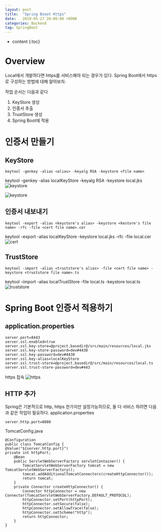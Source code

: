 ```yaml
---
layout: post
title:  "Spring Booot Https"
date:   2019-05-27 20:00:00 +0900
categories: Backend
tag: SpringBoot
---
```


* content
{:toc}


# Overview
Local에서 개발하다면 https를 서비스해야 되는 경우가 있다. Spring Boot에서 https로 구성하는 방법에 대해 알아보자.

작업 순서는 다음과 같다
1. KeyStore 생성
1. 인중서 추출
1. TrustStore 생성
1. Spring Boot에 적용

# 인증서 만들기
## KeyStore
```
keytool -genkey -alias <alias> -keyalg RSA -keystore <file name>
```
keytool -genkey -alias localKeyStore -keyalg RSA -keystore local.jks
![keystore]({{site.url}}/assets/images/2019-05/spring-boot-https-01.png) 

![keystore]({{site.url}}/assets/images/2019-05/spring-boot-https-02.png)  

## 인증서 내보내기
```
keytool -export -alias <keystore's alias> -keystore <kestore's file name> -rfc -file <cert file name>.cer
```
keytool -export -alias localKeyStore -keystore local.jks -rfc -file local.cer
![cert]({{site.url}}/assets/images/2019-05/spring-boot-https-03.png)  

## TrustStore
```
keytool -import -alias <truststore's alias> -file <cert file name> - keystore <truststore file name>.ts
```
keytool -import -alias localTrustStore -file local.ts -keystore local.ts
![truststore]({{site.url}}/assets/images/2019-05/spring-boot-https-04.png)  

# Spring Boot 인증서 적용하기
## application.properties
```
server.port=8443
server.ssl.enabled=true
server.ssl.key-store=@project.basedir@/src/main/resources/local.jks
server.ssl.key-store-password=dev#4430
server.ssl.key-password=dev#4430
server.ssl.key-alias=localKeyStore
server.ssl.trust-store=@project.basedir@/src/main/resources/local.ts
server.ssl.trust-store-password=dev#443
```
https 접속
![https]({{site.url}}/assets/images/2019-05/spring-boot-https-05.png)  

## HTTP 추가
Spring은 기본적으로 http, https 한가지만 설정가능하므로, 둘 다 서비스 하려면 다음과 같은 작업이 필요하다.
application.properties
```
server.http.port=8080
```

TomcatConfig.java
```
@Configuration
public class TomcatConfig {
@Value("${server.http.port}")
private int httpPort;
    @Bean
    public ServletWebServerFactory servletContainer() {
        TomcatServletWebServerFactory tomcat = new TomcatServletWebServerFactory();
        tomcat.addAdditionalTomcatConnectors(createHttpConnector());
        return tomcat;
    }
    private Connector createHttpConnector() {
        Connector httpConnector = new Connector(TomcatServletWebServerFactory.DEFAULT_PROTOCOL);
        httpConnector.setPort(httpPort);
        httpConnector.setSecure(false);
        httpConnector.setAllowTrace(false);
        httpConnector.setScheme("http");
        return httpConnector;
    }
}
```


